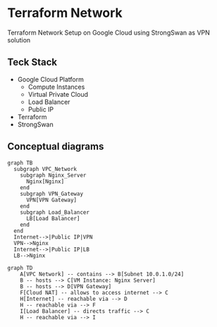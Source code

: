 # Terraform Network

Terraform Network Setup on Google Cloud using StrongSwan as VPN solution

## Teck Stack
- Google Cloud Platform
  - Compute Instances
  - Virtual Private Cloud
  - Load Balancer
  - Public IP
- Terraform
- StrongSwan

## Conceptual diagrams
``` mermaid
graph TB
  subgraph VPC_Network
    subgraph Nginx_Server
      Nginx[Nginx]
    end
    subgraph VPN_Gateway
      VPN[VPN Gateway]
    end
    subgraph Load_Balancer
      LB[Load Balancer]
    end
  end
  Internet-->|Public IP|VPN
  VPN-->Nginx
  Internet-->|Public IP|LB
  LB-->Nginx
```
``` mermaid
graph TD
    A[VPC Network] -- contains --> B[Subnet 10.0.1.0/24]
    B -- hosts --> C[VM Instance: Nginx Server]
    B -- hosts --> D[VPN Gateway]
    F[Cloud NAT] -- allows to access internet --> C
    H[Internet] -- reachable via --> D
    H -- reachable via --> F
    I[Load Balancer] -- directs traffic --> C
    H -- reachable via --> I

```